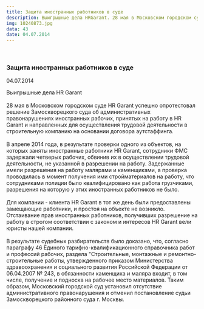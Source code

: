 ```yaml
---
title: Защита иностранных работников в суде
description: Выигрышные дела HRGarant. 28 мая в Московском городском судеHRGarant успешно опротестовал решение Замоскворецкого суда об административных правонарушениях иностранных рабочих, принятых на работу в HRGarant и направленных для осуществления трудовой деятельности в строительную компанию на основании договора аутстаффинга.
img: 10240873.jpg
data: 43
date: 04.07.2014
---
```


<div class="row newsdetail">
<div class="md-2">&nbsp;</div>
<div class="md-8 news-detail">
			<article-image
			class="detail_picture"
			border="0"
			src="10240873.jpg"
			width="420"
			height="315"
			alt=" Защита иностранных работников в суде"
			title=" Защита иностранных работников в суде"
			/></article-image>
				<h3> Защита иностранных работников в суде</h3>
					<p class="date-news">04.07.2014</p>
	<p>
				Выигрышные дела HR Garant<br />
<br />
28 мая в Московском городском суде HR Garant успешно опротестовал решение Замоскворецкого суда об административных правонарушениях иностранных рабочих, принятых на работу в HR Garant и направленных для осуществления трудовой деятельности в строительную компанию на основании договора аутстаффинга.<br />
<br />
В апреле 2014 года, в результате проверки одного из объектов, на которых заняты иностранные работники HR Garant, сотрудники ФМС задержали четверых рабочих, обвинив их в осуществлении трудовой деятельности, не указанной в разрешении на работу. Задержанные имели разрешения на работу малярами и каменщиками, а проверка проводилась в момент получения ими стройматериалов на работу, что сотрудниками полиции было квалифицировано как работа грузчиками, разрешения на которую у этих иностранных работников не было.<br />
<br />
Для компании - клиента HR Garant в тот же день были предоставлены замещающие работники, и простоя на объекте не возникло. Отстаивание прав иностранных работников, получивших разрешение на работу в строгом соответствии с законом и интересов HR Garant вели юристы нашей компании.<br />
<br />
В результате судебных разбирательств было доказано, что, согласно параграфу 46 Единого тарифно-квалификационного справочника работ и профессий рабочих, раздела &quot;Строительные, монтажные и ремонтно-строительные работы, утвержденного приказом Министерства здравоохранения и социального развития Российской Федерации от 06.04.2007 № 243, в обязанности каменщика и маляра входит, в том числе, получение и подноска на рабочее место материалов. Таким образом, Московский городской суд установил отсутствие административного правонарушения и отменил постановление судьи Замоскворецкого районного суда г. Москвы. <br />
	</p>
</div>
</div>